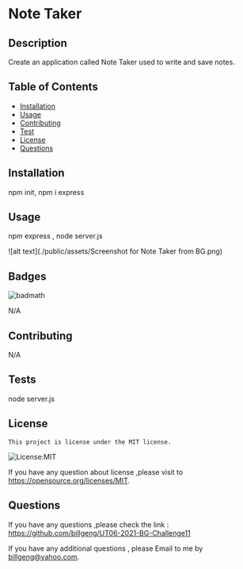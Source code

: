 # Note Taker

## Description

Create an application called Note Taker used to write and save notes.

## Table of Contents

- [Installation](#installation)
- [Usage](#usage)
- [Contributing](#contributing)
- [Test](#tests)
- [License](#license)
- [Questions](#questions)

## Installation

npm init, npm i express

## Usage

npm express , node server.js

![alt text](./public/assets/Screenshot for Note Taker from BG.png)

## Badges

![badmath](https://img.shields.io/github/languages/top/nielsenjared/badmath)

N/A

## Contributing

N/A

## Tests

node server.js

## License

    This project is license under the MIT license.

![License:MIT](https://img.shields.io/badge/License-MIT-brightgreen)

If you have any question about license ,please visit to https://opensource.org/licenses/MIT.

## Questions

If you have any questions ,please check the link : https://github.com/billgeng/UT06-2021-BG-Challenge11

If you have any additional questions , please Email to me by billgeng@yahoo.com.
